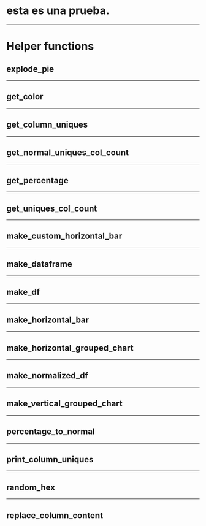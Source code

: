 
# esta es una prueba.
---
# Helper functions 

## explode_pie
---
## get_color
---
## get_column_uniques
---
## get_normal_uniques_col_count
---
## get_percentage
---
## get_uniques_col_count
---
## make_custom_horizontal_bar
---
## make_dataframe
---
## make_df
---
## make_horizontal_bar
---
## make_horizontal_grouped_chart
---
## make_normalized_df
---
## make_vertical_grouped_chart
---
## percentage_to_normal
---
## print_column_uniques
---
## random_hex
---
## replace_column_content




